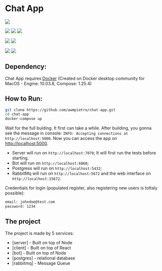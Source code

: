 # Chat App

[![](https://img.shields.io/badge/dependencies-docker-blue.svg)]()

[![](https://img.shields.io/badge/node-%3E%3D12-green.svg)]()
[![](https://img.shields.io/badge/express-4-important.svg)]()
[![](./server/test/badge.svg)]()

[![](https://img.shields.io/badge/react-16.14.0-lightgrey.svg)]()
[![](https://img.shields.io/badge/redux-4-9cf.svg)]()

[![](https://img.shields.io/badge/postgres-11.9-informational.svg)]()
[![](https://img.shields.io/badge/rabbitmq-3.6.14--management-blueviolet.svg)]()

## Dependency:

Chat App requires [Docker](https://docs.docker.com/docker-for-mac/install/) (Created on Docker desktop community for MacOS - Engine: 10.03.8, Compose: 1.25.4)

## How to Run:

```sh
git clone https://github.com/awmpietro/chat-app.git
cd chat-app
docker-compose up
```

Wait for the full bulding. It first can take a while. After building, you gonna see the message in console: `INFO: Accepting connections at http://localhost:5000`. Now you can access the app on [http://localhost:5000](http://localhost:5000).

- Server will run on `http://localhost:7070`; It will first run the tests before starting.
- Bot will run on `http://localhost:6060`;
- Postgress will run on `http://localhost:5432`;
- RabbitMq will run on `http://localhost:5672` and the web interface on `http://localhost:15672`.

Credentials for login (populated register, also registering new users is tottaly possible):

```sh
email: johndoe@test.com
password: 1234
```

## The project

The project is made by 5 services:

- [server] - Built on top of Node
- [client] - Built on top of React
- [bot] - Built on top of Node
- [postgres] - relational database
- [rabbitmq] - Message Queue
